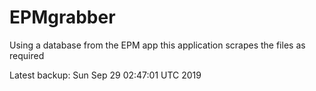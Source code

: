 # EPMgrabber
Using a database from the EPM app this application scrapes the files as required


Latest backup: Sun Sep 29 02:47:01 UTC 2019
